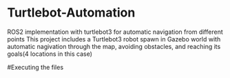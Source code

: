 # Turtlebot-Automation
ROS2  implementation with turtlebot3 for automatic navigation from different points
This project includes a Turtlebot3 robot spawn in Gazebo world with automatic nagivation through the map, avoiding obstacles, and reaching its goals(4 locations in this case)

#Executing the files

